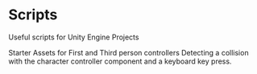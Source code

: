 # Scripts
Useful scripts for Unity Engine Projects

Starter Assets for First and Third person controllers
Detecting a collision with the character controller component and a keyboard key press.
